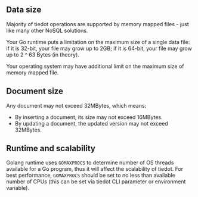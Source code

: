 ## Data size

Majority of tiedot operations are supported by memory mapped files - just like many other NoSQL solutions.

Your Go runtime puts a limitation on the maximum size of a single data file: if it is 32-bit, your file may grow up to 2GB; if it is 64-bit, your file may grow up to 2 ^ 63 Bytes (in theory).

Your operating system may have additional limit on the maximum size of memory mapped file.

## Document size

Any document may not exceed 32MBytes, which means:

- By inserting a document, its size may not exceed 16MBytes.
- By updating a document, the updated version may not exceed 32MBytes.

## Runtime and scalability

Golang runtime uses `GOMAXPROCS` to determine number of OS threads available for a Go program, thus it will affect the scalability of tiedot. For best performance, `GOMAXPROCS` should be set to no less than available number of CPUs (this can be set via tiedot CLI parameter or environment variable).